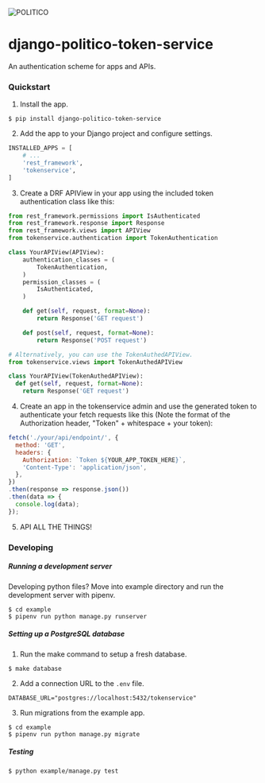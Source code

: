 ![POLITICO](https://rawgithub.com/The-Politico/src/master/images/logo/badge.png)

# django-politico-token-service

An authentication scheme for apps and APIs.

### Quickstart

1. Install the app.

  ```
  $ pip install django-politico-token-service
  ```

2. Add the app to your Django project and configure settings.

  ```python
  INSTALLED_APPS = [
      # ...
      'rest_framework',
      'tokenservice',
  ]
  ```

3. Create a DRF APIView in your app using the included token authentication class like this:

  ```python
  from rest_framework.permissions import IsAuthenticated
  from rest_framework.response import Response
  from rest_framework.views import APIView
  from tokenservice.authentication import TokenAuthentication

  class YourAPIView(APIView):
      authentication_classes = (
          TokenAuthentication,
      )
      permission_classes = (
          IsAuthenticated,
      )

      def get(self, request, format=None):
          return Response('GET request')

      def post(self, request, format=None):
          return Response('POST request')

  # Alternatively, you can use the TokenAuthedAPIView.
  from tokenservice.views import TokenAuthedAPIView

  class YourAPIView(TokenAuthedAPIView):
    def get(self, request, format=None):
      return Response('GET request')
  ```



4. Create an app in the tokenservice admin and use the generated token to authenticate your fetch requests like this (Note the format of the Authorization header, "Token" + whitespace + your token):

  ```javascript
  fetch('./your/api/endpoint/', {
    method: 'GET',
    headers: {
      Authorization: `Token ${YOUR_APP_TOKEN_HERE}`,
      'Content-Type': 'application/json',
    },
  })
  .then(response => response.json())
  .then(data => {
    console.log(data);
  });
  ```

5. API ALL THE THINGS!


### Developing

##### Running a development server

Developing python files? Move into example directory and run the development server with pipenv.

  ```
  $ cd example
  $ pipenv run python manage.py runserver
  ```


##### Setting up a PostgreSQL database

1. Run the make command to setup a fresh database.

  ```
  $ make database
  ```

2. Add a connection URL to the `.env` file.

  ```
  DATABASE_URL="postgres://localhost:5432/tokenservice"
  ```

3. Run migrations from the example app.

  ```
  $ cd example
  $ pipenv run python manage.py migrate
  ```

##### Testing

```
$ python example/manage.py test
```
